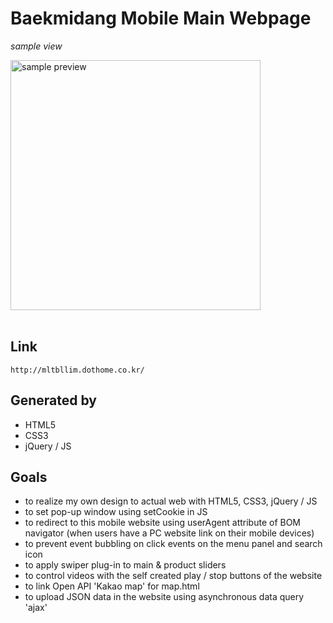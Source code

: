 # Baekmidang Mobile Main Webpage

*sample view*

<img src="baekmidang_m.gif" height="400" alt="sample preview" />
<br />
<br />

## Link

    http://mltbllim.dothome.co.kr/

## Generated by

- HTML5
- CSS3
- jQuery / JS

## Goals

- to realize my own design to actual web with HTML5, CSS3, jQuery / JS
- to set pop-up window using setCookie in JS
- to redirect to this mobile website using userAgent attribute of BOM navigator (when users have a PC website link on their mobile devices)
- to prevent event bubbling on click events on the menu panel and search icon
- to apply swiper plug-in to main & product sliders
- to control videos with the self created play / stop buttons of the website
- to link Open API 'Kakao map' for map.html
- to upload JSON data in the website using asynchronous data query 'ajax'

